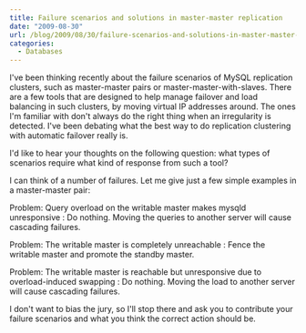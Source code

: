 ```yaml
---
title: Failure scenarios and solutions in master-master replication
date: "2009-08-30"
url: /blog/2009/08/30/failure-scenarios-and-solutions-in-master-master-replication/
categories:
  - Databases
---
```

I've been thinking recently about the failure scenarios of MySQL replication clusters, such as master-master pairs or master-master-with-slaves. There are a few tools that are designed to help manage failover and load balancing in such clusters, by moving virtual IP addresses around. The ones I'm familiar with don't always do the right thing when an irregularity is detected. I've been debating what the best way to do replication clustering with automatic failover really is.

I'd like to hear your thoughts on the following question: what types of scenarios require what kind of response from such a tool?

I can think of a number of failures. Let me give just a few simple examples in a master-master pair:

Problem: Query overload on the writable master makes mysqld unresponsive
:   Do nothing. Moving the queries to another server will cause cascading failures.

Problem: The writable master is completely unreachable
:   Fence the writable master and promote the standby master.

Problem: The writable master is reachable but unresponsive due to overload-induced swapping
:   Do nothing. Moving the load to another server will cause cascading failures.

I don't want to bias the jury, so I'll stop there and ask you to contribute your failure scenarios and what you think the correct action should be.



